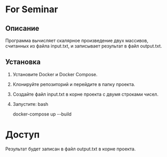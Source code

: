 # For Seminar

## Описание
Программа вычисляет скалярное произведение двух массивов, считанных из файла input.txt, и записывает результат в файл output.txt.

## Установка
1. Установите Docker и Docker Compose.
2. Клонируйте репозиторий и перейдите в папку проекта.
3. Создайте файл input.txt в корне проекта с двумя строками чисел.
4. Запустите:
   bash
   
   docker-compose up --build
# Доступ
Результат будет записан в файл output.txt в корне проекта.
